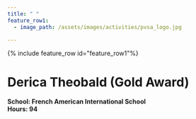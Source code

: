 ```yaml
---
title: " "
feature_row1:
  - image_path: /assets/images/activities/pvsa_logo.jpg

---
```


{% include feature_row id="feature_row1"%}

# Derica Theobald (Gold Award)

**School: French American International School**  
**Hours: 94**  
